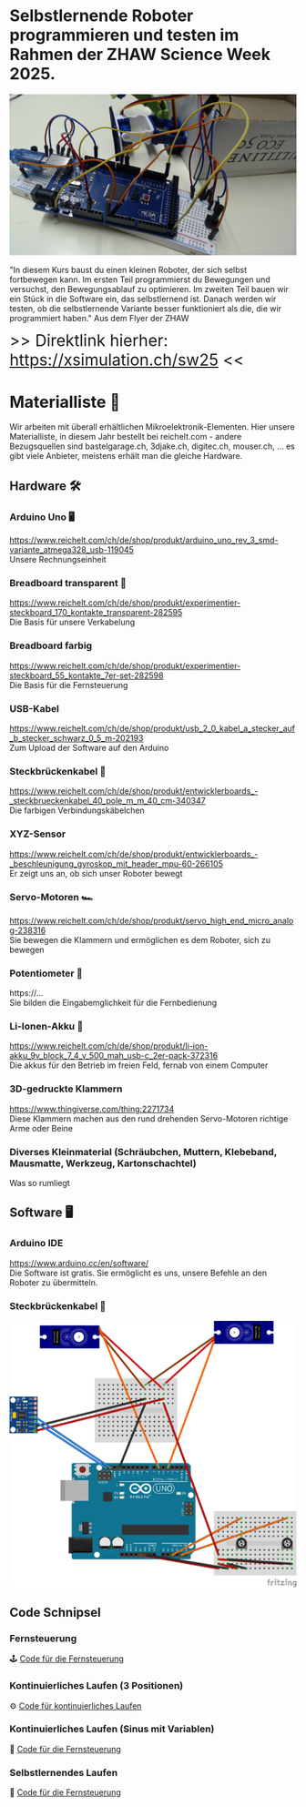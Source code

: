 # Selbstlernende Roboter programmieren und testen im Rahmen der ZHAW Science Week 2025.

![Hauptbild des Projekts](hauptfoto.jpg)

"In diesem Kurs baust du einen kleinen Roboter, der sich selbst fortbewegen kann. Im ersten Teil programmierst du Bewegungen und versuchst, den Bewegungsablauf zu optimieren. Im zweiten Teil bauen wir ein Stück in die Software ein, das selbstlernend ist. Danach werden wir testen, ob die selbstlernende Variante besser funktioniert als die, die wir programmiert haben." Aus dem Flyer der ZHAW

<span style="font-size: 2em;"> >> Direktlink hierher: https://xsimulation.ch/sw25 << </span>

# Materialliste 🧰
Wir arbeiten mit überall erhältlichen Mikroelektronik-Elementen. Hier unsere Materialliste, in diesem Jahr bestellt bei reichelt.com - andere Bezugsquellen sind bastelgarage.ch, 3djake.ch, digitec.ch, mouser.ch, ... es gibt viele Anbieter, meistens erhält man die gleiche Hardware.

## Hardware 🛠️

### Arduino Uno 🖥️
https://www.reichelt.com/ch/de/shop/produkt/arduino_uno_rev_3_smd-variante_atmega328_usb-119045  
Unsere Rechnungseinheit

### Breadboard transparent 🍞
https://www.reichelt.com/ch/de/shop/produkt/experimentier-steckboard_170_kontakte_transparent-282595  
Die Basis für unsere Verkabelung

### Breadboard farbig
https://www.reichelt.com/ch/de/shop/produkt/experimentier-steckboard_55_kontakte_7er-set-282598  
Die Basis für die Fernsteuerung

### USB-Kabel
https://www.reichelt.com/ch/de/shop/produkt/usb_2_0_kabel_a_stecker_auf_b_stecker_schwarz_0_5_m-202193  
Zum Upload der Software auf den Arduino

### Steckbrückenkabel 🌈
https://www.reichelt.com/ch/de/shop/produkt/entwicklerboards_-_steckbrueckenkabel_40_pole_m_m_40_cm-340347  
Die farbigen Verbindungskäbelchen

### XYZ-Sensor
https://www.reichelt.com/ch/de/shop/produkt/entwicklerboards_-_beschleunigung_gyroskop_mit_header_mpu-60-266105  
Er zeigt uns an, ob sich unser Roboter bewegt

### Servo-Motoren 🏎️
https://www.reichelt.com/ch/de/shop/produkt/servo_high_end_micro_analog-238316  
Sie bewegen die Klammern und ermöglichen es dem Roboter, sich zu bewegen

### Potentiometer 🔄  
https://...  
Sie bilden die Eingabemglichkeit für die Fernbedienung

### Li-Ionen-Akku 🔋
https://www.reichelt.com/ch/de/shop/produkt/li-ion-akku_9v_block_7_4_v_500_mah_usb-c_2er-pack-372316  
Die akkus für den Betrieb im freien Feld, fernab von einem Computer

### 3D-gedruckte Klammern
https://www.thingiverse.com/thing:2271734  
Diese Klammern machen aus den rund drehenden Servo-Motoren richtige Arme oder Beine

### Diverses Kleinmaterial (Schräubchen, Muttern, Klebeband, Mausmatte, Werkzeug, Kartonschachtel)
Was so rumliegt

## Software 🖥️

### Arduino IDE
https://www.arduino.cc/en/software/  
Die Software ist gratis. Sie ermöglicht es uns, unsere Befehle an den Roboter zu übermitteln.

### Steckbrückenkabel 🧵
![Verbindungs-Schema](schema_fernbedienung.png)

## Code Schnipsel

### Fernsteuerung
🕹️ [Code für die Fernsteuerung](./fernsteuerung/fernsteuerung.ino)

### Kontinuierliches Laufen (3 Positionen)
⚙️ [Code für kontinuierliches Laufen](./kontinuierlich/kontinuierlich.ino)

### Kontinuierliches Laufen (Sinus mit Variablen)
🌊 [Code für die Fernsteuerung](./sinus/sinus.ino)

### Selbstlernendes Laufen
🤖 [Code für die Fernsteuerung](./selbstlernend/selbstlernend.ino)
